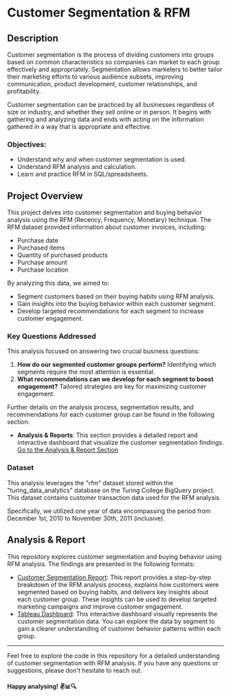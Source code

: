 # Customer Segmentation & RFM
 
## Description

Customer segmentation is the process of dividing customers into groups based on common characteristics so companies can market to each group effectively and appropriately. Segmentation allows marketers to better tailor their marketing efforts to various audience subsets, improving communication, product development, customer relationships, and profitability.

Customer segmentation can be practiced by all businesses regardless of size or industry, and whether they sell online or in person. It begins with gathering and analyzing data and ends with acting on the information gathered in a way that is appropriate and effective.
### Objectives:

- Understand why and when customer segmentation is used.
- Understand RFM analysis and calculation.
- Learn and practice RFM in SQL/spreadsheets.

## Project Overview
This project delves into customer segmentation and buying behavior analysis using the RFM (Recency, Frequency, Monetary) technique. The RFM dataset provided information about customer invoices, including:

- Purchase date
- Purchased items
- Quantity of purchased products
- Purchase amount
- Purchase location

By analyzing this data, we aimed to:

- Segment customers based on their buying habits using RFM analysis.
- Gain insights into the buying behavior within each customer segment.
- Develop targeted recommendations for each segment to increase customer engagement.

### Key Questions Addressed
This analysis focused on answering two crucial business questions:

1. **How do our segmented customer groups perform?** Identifying which segments require the most attention is essential.
2. **What recommendations can we develop for each segment to boost engagement?** Tailored strategies are key for maximizing customer engagement.

Further details on the analysis process, segmentation results, and recommendations for each customer group can be found in the following section:

- **Analysis & Reports**: This section provides a detailed report and interactive dashboard that visualize the customer segmentation findings. [Go to the Analysis & Report Section](##-Analysis-&-Report)

### Dataset
This analysis leverages the "rfm" dataset stored within the "turing_data_analytics" database on the Turing College BigQuery project. This dataset contains customer transaction data used for the RFM analysis.

Specifically, we utilized one year of data encompassing the period from December 1st, 2010 to November 30th, 2011 (inclusive).

## Analysis & Report
This repository explores customer segmentation and buying behavior using RFM analysis.  The findings are presented in the following formats:

- [Customer Segmentation Report](https://docs.google.com/document/d/13PWzJwHSN5S251hizYfTP58Wj9NpF6RhUujUGdbloDk/edit?usp=sharing): This report provides a step-by-step breakdown of the RFM analysis process, explains how customers were segmented based on buying habits, and delivers key insights about each customer group. These insights can be used to develop targeted marketing campaigns and improve customer engagement.
- [Tableau Dashboard](https://public.tableau.com/app/profile/nikolina.beric/viz/RFMDashboard_17043026592560/Dashboard1?publish=yes): This interactive dashboard visually represents the customer segmentation data. You can explore the data by segment to gain a clearer understanding of customer behavior patterns within each group.

---

Feel free to explore the code in this repository for a detailed understanding of customer segmentation with RFM analysis. If you have any questions or suggestions, please don't hesitate to reach out.

#### Happy analysing! ✌️📊🔍
